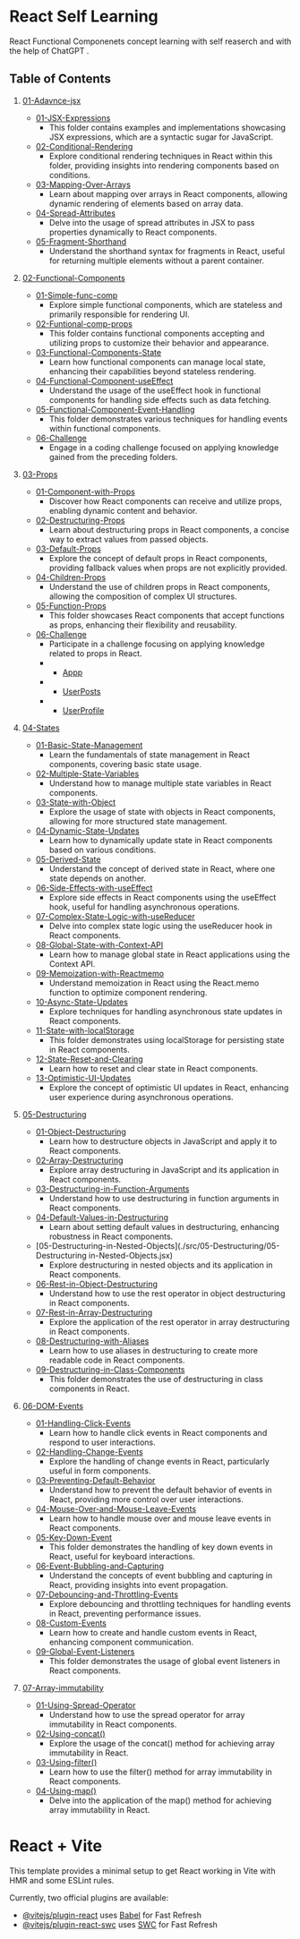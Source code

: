 # React Self Learning 

React Functional Componenets concept learning with self reaserch and with the help of ChatGPT .

## Table of Contents

1. [01-Adavnce-jsx](#01-Adavnce-jsx)
   - [01-JSX-Expressions](./src/01-Adavnce-jsx/01-JSX-Expressions.jsx)
     - This folder contains examples and implementations showcasing JSX expressions, which are a syntactic sugar for JavaScript.
   - [02-Conditional-Rendering](./src/01-Adavnce-jsx/02-Conditional-Rendering.jsx)
     - Explore conditional rendering techniques in React within this folder, providing insights into rendering components based on conditions.
   - [03-Mapping-Over-Arrays](./src/01-Adavnce-jsx/03-Mapping-Over-Arrays.jsx)
     - Learn about mapping over arrays in React components, allowing dynamic rendering of elements based on array data.
   - [04-Spread-Attributes](./src/01-Adavnce-jsx/04-Spread-Attributes.jsx)
     - Delve into the usage of spread attributes in JSX to pass properties dynamically to React components.
   - [05-Fragment-Shorthand](./src/01-Adavnce-jsx/05-Fragment-Shorthand.jsx)
     - Understand the shorthand syntax for fragments in React, useful for returning multiple elements without a parent container.

2. [02-Functional-Components](#02-Functional-Components)
   - [01-Simple-func-comp](./src/02-Functional-Components/01-Simple-func-comp.jsx)
     - Explore simple functional components, which are stateless and primarily responsible for rendering UI.
   - [02-Funtional-comp-props](./src/02-Functional-Components/02-Funtional-comp-props.jsx)
     - This folder contains functional components accepting and utilizing props to customize their behavior and appearance.
   - [03-Functional-Components-State](./src/02-Functional-Components/03-Functional-Components-State.jsx)
     - Learn how functional components can manage local state, enhancing their capabilities beyond stateless rendering.
   - [04-Functional-Component-useEffect](./src/02-Functional-Components/04-Functional-Component-useEffect.jsx)
     - Understand the usage of the useEffect hook in functional components for handling side effects such as data fetching.
   - [05-Functional-Component-Event-Handling](./src/02-Functional-Components/05-Functional-Component-Event-Handling.jsx)
     - This folder demonstrates various techniques for handling events within functional components.
   - [06-Challenge](./src/02-Functional-Components/06-Challenge.jsx)
     - Engage in a coding challenge focused on applying knowledge gained from the preceding folders.

3. [03-Props](#03-Props)
   - [01-Component-with-Props](./src/03-Props/01-Component-with-Props.jsx)
     - Discover how React components can receive and utilize props, enabling dynamic content and behavior.
   - [02-Destructuring-Props](./src/03-Props/02-Destructuring-Props.jsx)
     - Learn about destructuring props in React components, a concise way to extract values from passed objects.
   - [03-Default-Props](./src/03-Props/03-Default-Props.jsx)
     - Explore the concept of default props in React components, providing fallback values when props are not explicitly provided.
   - [04-Children-Props](./src/03-Props/04-Children-Props.jsx)
     - Understand the use of children props in React components, allowing the composition of complex UI structures.
   - [05-Function-Props](./src/03-Props/05-Function-Props.jsx)
     - This folder showcases React components that accept functions as props, enhancing their flexibility and reusability.
   - [06-Challenge](./src/03-Props/06-Challenge)
     - Participate in a challenge focusing on applying knowledge related to props in React.
     - - [Appp](./src/03-Props/06-Challenge/Appp.jsx)
     - - [UserPosts](./src/03-Props/06-Challenge/UserPosts.jsx)
     - - [UserProfile](./src/03-Props/06-Challenge/UserProfile.jsx)

4. [04-States](#04-States)
   - [01-Basic-State-Management](./src/04-States/01-Basic-State-Management.jsx)
     - Learn the fundamentals of state management in React components, covering basic state usage.
   - [02-Multiple-State-Variables](./src/04-States/02-Multiple-State-Variables.jsx)
     - Understand how to manage multiple state variables in React components.
   - [03-State-with-Object](./src/04-States/03-State-with-Object.jsx)
     - Explore the usage of state with objects in React components, allowing for more structured state management.
   - [04-Dynamic-State-Updates](./src/04-States/04-Dynamic-State-Updates.jsx)
     - Learn how to dynamically update state in React components based on various conditions.
   - [05-Derived-State](./src/04-States/05-Derived-State.jsx)
     - Understand the concept of derived state in React, where one state depends on another.
   - [06-Side-Effects-with-useEffect](./src/04-States/06-Side-Effects-with-useEffect.jsx)
     - Explore side effects in React components using the useEffect hook, useful for handling asynchronous operations.
   - [07-Complex-State-Logic-with-useReducer](./src/04-States/07-Complex-State-Logic-with-useReducer.jsx)
     - Delve into complex state logic using the useReducer hook in React components.
   - [08-Global-State-with-Context-API](./src/04-States/08-Global-State-with-Context-API.jsx)
     - Learn how to manage global state in React applications using the Context API.
   - [09-Memoization-with-Reactmemo](./src/04-States/09-Memoization-with-Reactmemo.jsx)
     - Understand memoization in React using the React.memo function to optimize component rendering.
   - [10-Async-State-Updates](./src/04-States/10-Async-State-Updates.jsx)
     - Explore techniques for handling asynchronous state updates in React components.
   - [11-State-with-localStorage](./src/04-States/11-State-with-localStorage.jsx)
     - This folder demonstrates using localStorage for persisting state in React components.
   - [12-State-Reset-and-Clearing](./src/04-States/12-State-Reset-and-Clearing.jsx)
     - Learn how to reset and clear state in React components.
   - [13-Optimistic-UI-Updates](./src/04-States/13-Optimistic-UI-Updates.jsx)
     - Explore the concept of optimistic UI updates in React, enhancing user experience during asynchronous operations.

5. [05-Destructuring](#05-Destructuring)
   - [01-Object-Destructuring](./src/05-Destructuring/01-Object-Destructuring.jsx)
     - Learn how to destructure objects in JavaScript and apply it to React components.
   - [02-Array-Destructuring](./src/05-Destructuring/02-Array-Destructuring.jsx)
     - Explore array destructuring in JavaScript and its application in React components.
   - [03-Destructuring-in-Function-Arguments](./src/05-Destructuring/03-Destructuring-in-Function-Arguments.jsx)
     - Understand how to use destructuring in function arguments in React components.
   - [04-Default-Values-in-Destructuring](./src/05-Destructuring/04-Default-Values-in-Destructuring.jsx)
     - Learn about setting default values in destructuring, enhancing robustness in React components.
   - [05-Destructuring-in-Nested-Objects](./src/05-Destructuring/05-Destructuring in-Nested-Objects.jsx)
     - Explore destructuring in nested objects and its application in React components.
   - [06-Rest-in-Object-Destructuring](./src/05-Destructuring/06-Rest-in-Object-Destructuring.jsx)
     - Understand how to use the rest operator in object destructuring in React components.
   - [07-Rest-in-Array-Destructuring](./src/05-Destructuring/07-Rest-in-Array-Destructuring.jsx)
     - Explore the application of the rest operator in array destructuring in React components.
   - [08-Destructuring-with-Aliases](./src/05-Destructuring/08-Destructuring-with-Aliases.jsx)
     - Learn how to use aliases in destructuring to create more readable code in React components.
   - [09-Destructuring-in-Class-Components](./src/05-Destructuring/09-Destructuring-in-Class-Components.jsx)
     - This folder demonstrates the use of destructuring in class components in React.

6. [06-DOM-Events](#06-DOM-Events)
   - [01-Handling-Click-Events](./src/06-DOM-Events/01-Handling-Click-Events.jsx)
     - Learn how to handle click events in React components and respond to user interactions.
   - [02-Handling-Change-Events](./src/06-DOM-Events/02-Handling-Change-Events.jsx)
     - Explore the handling of change events in React, particularly useful in form components.
   - [03-Preventing-Default-Behavior](./src/06-DOM-Events/03-Preventing-Default-Behavior.jsx)
     - Understand how to prevent the default behavior of events in React, providing more control over user interactions.
   - [04-Mouse-Over-and-Mouse-Leave-Events](./src/06-DOM-Events/04-Mouse-Over-and-Mouse-Leave-Events.jsx)
     - Learn how to handle mouse over and mouse leave events in React components.
   - [05-Key-Down-Event](./src/06-DOM-Events/05-Key-Down-Event.jsx)
     - This folder demonstrates the handling of key down events in React, useful for keyboard interactions.
   - [06-Event-Bubbling-and-Capturing](./src/06-DOM-Events/06-Event-Bubbling-and-Capturing.jsx)
     - Understand the concepts of event bubbling and capturing in React, providing insights into event propagation.
   - [07-Debouncing-and-Throttling-Events](./src/06-DOM-Events/07-Debouncing-and-Throttling-Events.jsx)
     - Explore debouncing and throttling techniques for handling events in React, preventing performance issues.
   - [08-Custom-Events](./src/06-DOM-Events/08-Custom-Events.jsx)
     - Learn how to create and handle custom events in React, enhancing component communication.
   - [09-Global-Event-Listeners](./src/06-DOM-Events/09-Global-Event-Listeners.jsx)
     - This folder demonstrates the usage of global event listeners in React components.

7. [07-Array-immutability](#07-Array-immutability)
   - [01-Using-Spread-Operator](./src/07-Array-immutability/01-Using-Spread-Operator.jsx)
     - Understand how to use the spread operator for array immutability in React components.
   - [02-Using-concat()](./src/07-Array-immutability/02-Using-concat().jsx)
     - Explore the usage of the concat() method for achieving array immutability in React.
   - [03-Using-filter()](./src/07-Array-immutability/03-Using-filter().jsx)
     - Learn how to use the filter() method for array immutability in React components.
   - [04-Using-map()](./src/07-Array-immutability/04-Using-map().jsx)
     - Delve into the application of the map() method for achieving array immutability in React.

<!-- Repeat the above structure for each remaining folder -->








# React + Vite

This template provides a minimal setup to get React working in Vite with HMR and some ESLint rules.

Currently, two official plugins are available:

- [@vitejs/plugin-react](https://github.com/vitejs/vite-plugin-react/blob/main/packages/plugin-react/README.md) uses [Babel](https://babeljs.io/) for Fast Refresh
- [@vitejs/plugin-react-swc](https://github.com/vitejs/vite-plugin-react-swc) uses [SWC](https://swc.rs/) for Fast Refresh
